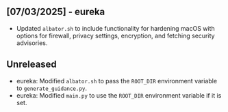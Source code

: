 ## [07/03/2025] - eureka
- Updated `albator.sh` to include functionality for hardening macOS with options for firewall, privacy settings, encryption, and fetching security advisories.

## Unreleased

- eureka: Modified `albator.sh` to pass the `ROOT_DIR` environment variable to `generate_guidance.py`.
- eureka: Modified `main.py` to use the `ROOT_DIR` environment variable if it is set.
